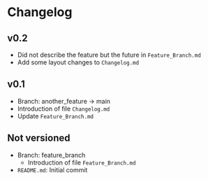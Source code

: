 # Changelog

## v0.2
  * Did not describe the feature but the future in `Feature_Branch.md`
  * Add some layout changes to `Changelog.md`

## v0.1
  * Branch: another_feature -> main
  * Introduction of file `Changelog.md`
  * Update `Feature_Branch.md`

## Not versioned
  * Branch: feature_branch
    * Introduction of file `Feature_Branch.md` 
  * `README.md`: Initial commit
